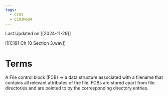 ```yaml
---
tags:
  - C191
  - C191Mod4
---
```

Last Updated on [[2024-11-29]]

![[C191 Ch 10 Section 3.wav]]

# Terms

A File control block (FCB) → a data structure associated with a filename that contains all relevant attributes of the file. FCBs are stored apart from file directories and are pointed to by the corresponding directory entries.